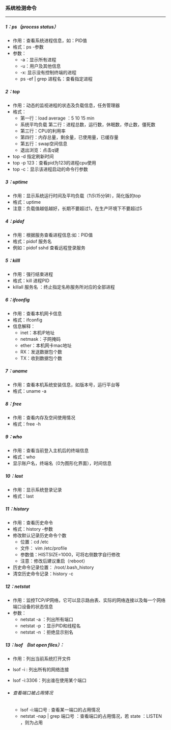 ### 系统检测命令

------

##### 1：ps（process status）

- 作用：查看系统进程信息，如：PID值
- 格式：ps -参数 
- 参数：
  - -a：显示所有进程
  - -u：用户及其他信息
  - -x: 显示没有控制终端的进程
  - ps -ef | grep  进程名：查看指定进程

##### 2：top

- 作用：动态的监视进程的状态及负载信息，任务管理器
- 格式：
  - 第一行：load average ：5 10 15 min 
  - 系统平均负载 第二行：进程总数，运行数，休眠数，停止数，僵死数 
  - 第三行：CPU的利用率 
  - 第四行：内存总量，剩余量，已使用量，已缓存量
  - 第五行：swap空间信息
  - 退出浏览：点击q键
- top -d 指定刷新时间
- top -p 123：查看pid为123的进程cpu使用
- top -c：显示该进程启动的命令行参数

##### 3：uptime

- 作用：显示系统运行时间及平均负载（1\5\15分钟），简化版的top
- 格式：uptime 
- 注意：负载值越低越好，长期不要超过1，在生产环境下不要超过5

##### 4：pidof

- 作用：根据服务查看进程信息:如：PID值
- 格式：pidof 服务名 
- 例如：pidof sshd 查看远程登录服务

##### 5：killl

- 作用：强行结束进程
- 格式：kill 进程PID 
- killall 服务名  ：终止指定名称服务所对应的全部进程

##### 6：ifconfig

- 作用：查看本机网卡信息
- 格式：ifconfig
- 信息解释：
  - inet：本机IP地址
  - netmask：子网掩码
  - ether：本机网卡mac地址
  - RX：发送数据包个数 
  - TX：收到数据包个数

##### 7：uname

- 作用：查看本机系统安装信息，如版本号，运行平台等
- 格式：uname -a

##### 8：free

- 作用：查看内存及空间使用情况
- 格式：free -h

##### 9：who

- 作用：查看当前登入主机后的终端信息
- 格式：who
- 显示账户名，终端名（0为图形化界面），时间信息

##### 10：last 

- 作用：显示系统登录记录
- 格式：last

##### 11：history

- 作用：查看历史命令 
- 格式：history -参数
- 修改默认记录历史命令个数 
  - 位置：cd /etc 
  - 文件： vim /etc/profile
  - 参数值：HISTSIZE=1000，可将右侧数字自行修改
  - 注意：修改后建议重启（reboot）
- 历史命令记录位置： /root/.bash_history
- 清空历史命令记录：history -c

##### 12：netstat 

- 作用：监控TCP/IP网络，它可以显示路由表、实际的网络连接以及每一个网络端口设备的状态信息
- 参数：
  - netstat  -a ：列出所有端口
  - netstat -p  ：显示PID和线程名
  - netstat -n  ：拒绝显示别名

##### 13：lsof （list open files）：

- 作用：列出当前系统打开文件

- lsof -i   :  列出所有的网络连接

- lsof -i:3306：列出谁在使用某个端口

- ###### 查看端口被占用情况

  - lsof -i:端口号   :  查看某一端口的占用情况
  - netstat -nap | grep 端口号 ：查看端口的占用情况，若 state ：LISTEN ，则为占用

